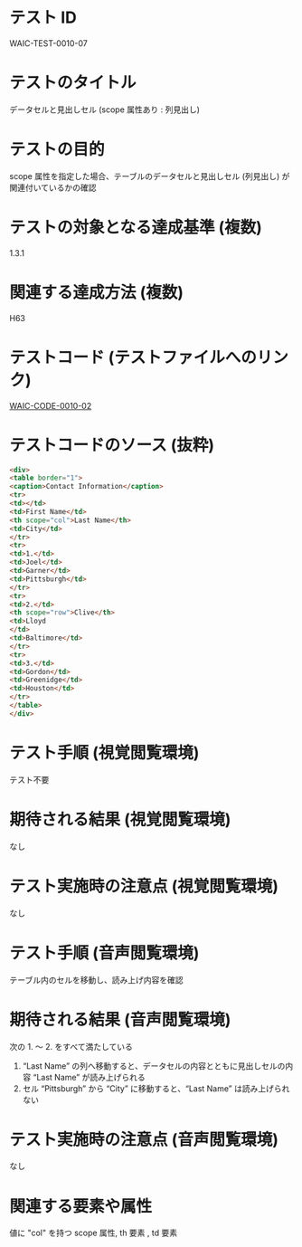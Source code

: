 # テスト ID

WAIC-TEST-0010-07

# テストのタイトル

データセルと見出しセル (scope 属性あり : 列見出し)

# テストの目的

scope 属性を指定した場合、テーブルのデータセルと見出しセル (列見出し) が関連付いているかの確認

# テストの対象となる達成基準 (複数)

1.3.1

# 関連する達成方法 (複数)

H63

# テストコード (テストファイルへのリンク)

[WAIC-CODE-0010-02](https://waic.github.io/as_test/WAIC-CODE/WAIC-CODE-0010-02.html)

# テストコードのソース (抜粋)

```html
<div>
<table border="1">
<caption>Contact Information</caption>
<tr>
<td></td>
<td>First Name</td>
<th scope="col">Last Name</th>
<td>City</td>
</tr>
<tr>
<td>1.</td>
<td>Joel</td>
<td>Garner</td>
<td>Pittsburgh</td>
</tr>
<tr>
<td>2.</td>
<th scope="row">Clive</th>
<td>Lloyd
</td>
<td>Baltimore</td>
</tr>
<tr>
<td>3.</td>
<td>Gordon</td>
<td>Greenidge</td>
<td>Houston</td>
</tr>
</table>
</div>

```

# テスト手順 (視覚閲覧環境)

テスト不要

# 期待される結果 (視覚閲覧環境)

なし

# テスト実施時の注意点 (視覚閲覧環境)

なし

# テスト手順 (音声閲覧環境)

テーブル内のセルを移動し、読み上げ内容を確認

# 期待される結果 (音声閲覧環境)

次の 1. 〜 2. をすべて満たしている

1. “Last Name” の列へ移動すると、データセルの内容とともに見出しセルの内容 “Last Name” が読み上げられる
2. セル “Pittsburgh” から “City” に移動すると、“Last Name” は読み上げられない

# テスト実施時の注意点 (音声閲覧環境)

なし

# 関連する要素や属性

値に "col" を持つ scope 属性, th 要素 , td 要素

